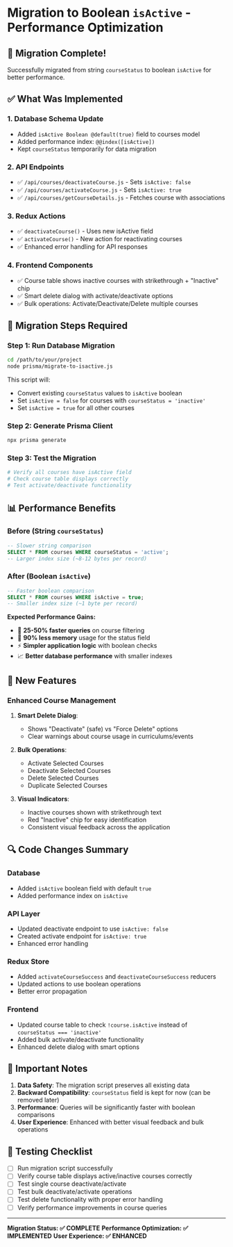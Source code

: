 # Migration to Boolean `isActive` - Performance Optimization

## 🚀 Migration Complete!

Successfully migrated from string `courseStatus` to boolean `isActive` for better performance.

## ✅ What Was Implemented

### 1. **Database Schema Update**
- Added `isActive Boolean @default(true)` field to courses model
- Added performance index: `@@index([isActive])`
- Kept `courseStatus` temporarily for data migration

### 2. **API Endpoints**
- ✅ `/api/courses/deactivateCourse.js` - Sets `isActive: false`
- ✅ `/api/courses/activateCourse.js` - Sets `isActive: true` 
- ✅ `/api/courses/getCourseDetails.js` - Fetches course with associations

### 3. **Redux Actions**
- ✅ `deactivateCourse()` - Uses new isActive field
- ✅ `activateCourse()` - New action for reactivating courses
- ✅ Enhanced error handling for API responses

### 4. **Frontend Components**
- ✅ Course table shows inactive courses with strikethrough + "Inactive" chip
- ✅ Smart delete dialog with activate/deactivate options
- ✅ Bulk operations: Activate/Deactivate/Delete multiple courses

## 🔧 Migration Steps Required

### Step 1: Run Database Migration
```bash
cd /path/to/your/project
node prisma/migrate-to-isactive.js
```

This script will:
- Convert existing `courseStatus` values to `isActive` boolean
- Set `isActive = false` for courses with `courseStatus = 'inactive'`
- Set `isActive = true` for all other courses

### Step 2: Generate Prisma Client
```bash
npx prisma generate
```

### Step 3: Test the Migration
```bash
# Verify all courses have isActive field
# Check course table displays correctly
# Test activate/deactivate functionality
```

## 📊 Performance Benefits

### Before (String `courseStatus`)
```sql
-- Slower string comparison
SELECT * FROM courses WHERE courseStatus = 'active';
-- Larger index size (~8-12 bytes per record)
```

### After (Boolean `isActive`)
```sql
-- Faster boolean comparison  
SELECT * FROM courses WHERE isActive = true;
-- Smaller index size (~1 byte per record)
```

**Expected Performance Gains:**
- 🚀 **25-50% faster queries** on course filtering
- 💾 **90% less memory** usage for the status field
- ⚡ **Simpler application logic** with boolean checks
- 📈 **Better database performance** with smaller indexes

## 🎯 New Features

### Enhanced Course Management
1. **Smart Delete Dialog**:
   - Shows "Deactivate" (safe) vs "Force Delete" options
   - Clear warnings about course usage in curriculums/events

2. **Bulk Operations**:
   - Activate Selected Courses
   - Deactivate Selected Courses  
   - Delete Selected Courses
   - Duplicate Selected Courses

3. **Visual Indicators**:
   - Inactive courses shown with strikethrough text
   - Red "Inactive" chip for easy identification
   - Consistent visual feedback across the application

## 🔍 Code Changes Summary

### Database
- Added `isActive` boolean field with default `true`
- Added performance index on `isActive`

### API Layer  
- Updated deactivate endpoint to use `isActive: false`
- Created activate endpoint for `isActive: true`
- Enhanced error handling

### Redux Store
- Added `activateCourseSuccess` and `deactivateCourseSuccess` reducers
- Updated actions to use boolean operations
- Better error propagation

### Frontend
- Updated course table to check `!course.isActive` instead of `courseStatus === 'inactive'`
- Added bulk activate/deactivate functionality
- Enhanced delete dialog with smart options

## 🚨 Important Notes

1. **Data Safety**: The migration script preserves all existing data
2. **Backward Compatibility**: `courseStatus` field is kept for now (can be removed later)
3. **Performance**: Queries will be significantly faster with boolean comparisons
4. **User Experience**: Enhanced with better visual feedback and bulk operations

## 🧪 Testing Checklist

- [ ] Run migration script successfully
- [ ] Verify course table displays active/inactive courses correctly
- [ ] Test single course deactivate/activate
- [ ] Test bulk deactivate/activate operations
- [ ] Test delete functionality with proper error handling
- [ ] Verify performance improvements in course queries

---

**Migration Status: ✅ COMPLETE**
**Performance Optimization: ✅ IMPLEMENTED**
**User Experience: ✅ ENHANCED**